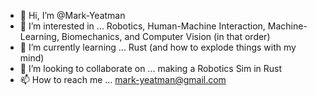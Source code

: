 - 👋 Hi, I’m @Mark-Yeatman
- 👀 I’m interested in ... Robotics, Human-Machine Interaction, Machine-Learning, Biomechanics, and Computer Vision (in that order)
- 🌱 I’m currently learning ... Rust (and how to explode things with my mind)
- 💞️ I’m looking to collaborate on ... making a Robotics Sim in Rust
- 📫 How to reach me ... mark-yeatman@gmail.com

<!---
Mark-Yeatman/Mark-Yeatman is a ✨ special ✨ repository because its `README.md` (this file) appears on your GitHub profile.
You can click the Preview link to take a look at your changes.
--->
